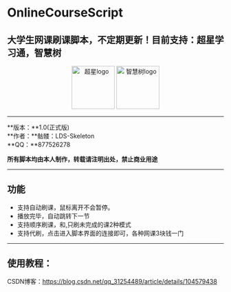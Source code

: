 # OnlineCourseScript
## 大学生网课刷课脚本，不定期更新！目前支持：超星学习通，智慧树

<div align='center'>
  <img src='http://9.pic.pc6.com/thumb/n331m3a312v813yab22/16f5e42922d0263c_82_82.png' width='100px' alt='超星logo'/>
  <img src='http://pic.5577.com/up/2017-11/201711231055414637.png' width='100px' alt='智慧树logo'/>
</div>

****
**版本：**1.0(正式版)   
**作者：**骷髅：LDS-Skeleton   
**QQ：**877526278   

**所有脚本均由本人制作，转载请注明出处，禁止商业用途**
****
## 功能
* 支持自动刷课，鼠标离开不会暂停。
* 播放完毕，自动跳转下一节
* 支持顺序刷课，和,只刷未完成的课2种模式
* 支持代刷，点击进入脚本界面的连接即可，各种网课3块钱一门

****
## 使用教程：
CSDN博客：https://blog.csdn.net/qq_31254489/article/details/104579438
